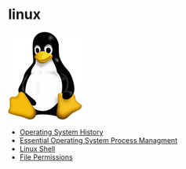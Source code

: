 # linux

<img src="/images/Linux.png"/>

- <a href="https://github.com/RaviTambade//linux/blob/main/history.md"> Operating System History</a>
- <a href="https://github.com/RaviTambade//linux/blob/main/process.md"> Essential Operating System Process Managment </a>
- <a href="https://github.com/RaviTambade//linux/blob/main/shell.md"> Linux Shell</a>
- <a href="https://github.com/RaviTambade/linux/main/permissions.md"> File Permissions </a>

